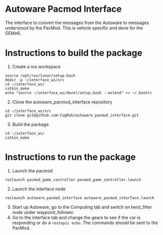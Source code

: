 # Autoware Pacmod Interface
The interface to convert the messages from the Autoware to messages understood by the PacMod. This is vehicle specific and done for the GEMe6.

# Instructions to build the package
1. Create a ros workspace 
```
source /opt/ros/lunar/setup.bash
mkdir -p ~/interface_ws/src
cd ~/interface_ws/
catkin_make
echo "source ~/interface_ws/devel/setup.bash --extend" >> ~/.bashrc
```
2. Clone the autoware_pacmod_interface repository
```
cd ~/interface_ws/src
git clone git@github.com:CogRob/autoware_pacmod_interface.git
```
3. Build the package
```
cd ~/interface_ws/
catkin_make
```

# Instructions to run the package
1. Launch the pacmod 
```
roslaunch pacmod_game_controller pacmod_game_controller.launch
```
2. Launch the interface node
```
roslaunch autoware_pacmod_interface autoware_pacmod_interface.launch
```
3. Start up Autoware, go to the Computing tab and switch on twist_filter node under waypoint_follower. 
4. Go to the interface tab and change the gears to see if the car is responding or do a ```rostopic echo```.
The commands should be sent to the PacMod.
